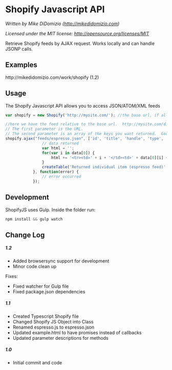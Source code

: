 <h1>Shopify Javascript API</h1>

*Written by Mike DiDomizio (http://mikedidomizio.com)*

*Licensed under the MIT license: http://opensource.org/licenses/MIT*

Retrieve Shopify feeds by AJAX request.  Works locally and can handle JSONP calls.

<h2>Examples</h2>
http://mikedidomizio.com/work/shopify (1.2)

<h2>Usage</h2>

The Shopify Javascript API allows you to access JSON/ATOM/XML feeds

```javascript
var shopify = new Shopify('http://mysite.com/'); //the base url, if all calls will be local, it might as well be set here

//here we have the feed relative to the base url.  http://mysite.com/dir/myFeed.atom will be called in this example
// The first parameter is the URL.  
// The second parameter is an array of the keys you want returned.  Good if you want to reduce the size of an object
shopify.ajax("feeds/espresso.json", ['id', 'title', 'handle', 'type', 'tags']).then(function(data) {
                // data returned
                var html = '';
                for(var i in data[0]) {
                    html += '<tr><td>' + i + '</td><td>' + data[0][i] + '</td></tr>';
                }
                createTable('Returned individual item (espresso feed)', html);
            }, function(error) {
                // error occurred
            });

```

<h2>Development</h2>

ShopifyJS uses Gulp.
Inside the folder run:

```javascript
npm install && gulp watch
```

<h2>Change Log</h2>

<h5>1.2</h5>

- Added browsersync support for development
- Minor code clean up

Fixes:
- Fixed watcher for Gulp file
- Fixed package.json dependencies

<h5>1.1</h5>

- Created Typescript Shopify file
- Changed Shopify JS Object into Class
- Renamed espresso.js to espresso.json
- Updated example.html to have promises instead of callbacks
- Updated parameter descriptions for methods

<h5>1.0</h5>

- Initial commit and code
